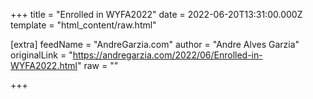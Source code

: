 
+++
title = "Enrolled in WYFA2022"
date = 2022-06-20T13:31:00.000Z
template = "html_content/raw.html"

[extra]
feedName = "AndreGarzia.com"
author = "Andre Alves Garzia"
originalLink = "https://andregarzia.com/2022/06/Enrolled-in-WYFA2022.html"
raw = ""

+++

